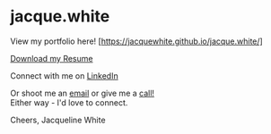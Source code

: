# jacque.white

View my portfolio here! [https://jacquewhite.github.io/jacque.white/]

<a href="https://drive.google.com/open?id=0By2DXQC3UsjnTFRkZ0s5LWZGcTA" download>Download my Resume</a>

Connect with me on <a href="https://www.linkedin.com/in/jacquelinewhite15/" target="_blank">LinkedIn</a>

Or shoot me an <a href="mailto:jacquecwhite@gmail.com">email</a> or give me a <a href="tel:+15124661770">call!</a>  
Either way - I'd love to connect.  

Cheers,
Jacqueline White
